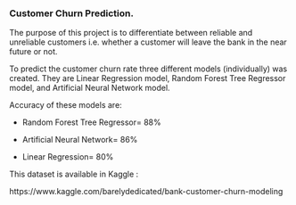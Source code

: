 <h3>Customer Churn Prediction.</h3>
<p>The purpose of this project is to differentiate between reliable and unreliable customers i.e. whether a customer will leave the bank in the near future or not.</p>

<p>To predict the customer churn rate three different models (individually) was created. They are Linear Regression model, Random Forest Tree Regressor model, and Artificial Neural Network model.</p>

<p>Accuracy of these models are:<p>
<ul>
  <li><p>Random Forest Tree Regressor= 88%</p></li>
  <li><p>Artificial Neural Network= 86%</p></li>
  <li><p>Linear Regression= 80%</p></li>
</ul>

<p>This dataset is available in Kaggle :</p>
<p>https://www.kaggle.com/barelydedicated/bank-customer-churn-modeling </p>
